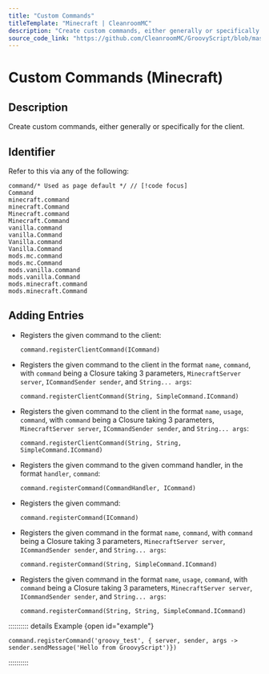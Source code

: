 ```yaml
---
title: "Custom Commands"
titleTemplate: "Minecraft | CleanroomMC"
description: "Create custom commands, either generally or specifically for the client."
source_code_link: "https://github.com/CleanroomMC/GroovyScript/blob/master/src/main/java/com/cleanroommc/groovyscript/compat/vanilla/Command.java"
---
```


# Custom Commands (Minecraft)

## Description

Create custom commands, either generally or specifically for the client.

## Identifier

Refer to this via any of the following:

```groovy:no-line-numbers {1}
command/* Used as page default */ // [!code focus]
Command
minecraft.command
minecraft.Command
Minecraft.command
Minecraft.Command
vanilla.command
vanilla.Command
Vanilla.command
Vanilla.Command
mods.mc.command
mods.mc.Command
mods.vanilla.command
mods.vanilla.Command
mods.minecraft.command
mods.minecraft.Command
```


## Adding Entries

- Registers the given command to the client:

    ```groovy:no-line-numbers
    command.registerClientCommand(ICommand)
    ```

- Registers the given command to the client in the format `name`, `command`, with `command` being a Closure taking 3 parameters, `MinecraftServer server`, `ICommandSender sender`, and `String... args`:

    ```groovy:no-line-numbers
    command.registerClientCommand(String, SimpleCommand.ICommand)
    ```

- Registers the given command to the client in the format `name`, `usage`, `command`, with `command` being a Closure taking 3 parameters, `MinecraftServer server`, `ICommandSender sender`, and `String... args`:

    ```groovy:no-line-numbers
    command.registerClientCommand(String, String, SimpleCommand.ICommand)
    ```

- Registers the given command to the given command handler, in the format `handler`, `command`:

    ```groovy:no-line-numbers
    command.registerCommand(CommandHandler, ICommand)
    ```

- Registers the given command:

    ```groovy:no-line-numbers
    command.registerCommand(ICommand)
    ```

- Registers the given command in the format `name`, `command`, with `command` being a Closure taking 3 parameters, `MinecraftServer server`, `ICommandSender sender`, and `String... args`:

    ```groovy:no-line-numbers
    command.registerCommand(String, SimpleCommand.ICommand)
    ```

- Registers the given command in the format `name`, `usage`, `command`, with `command` being a Closure taking 3 parameters, `MinecraftServer server`, `ICommandSender sender`, and `String... args`:

    ```groovy:no-line-numbers
    command.registerCommand(String, String, SimpleCommand.ICommand)
    ```

:::::::::: details Example {open id="example"}
```groovy:no-line-numbers
command.registerCommand('groovy_test', { server, sender, args -> sender.sendMessage('Hello from GroovyScript')})
```

::::::::::
